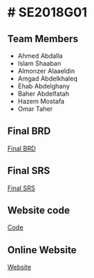 <h1># SE2018G01</h1>
<h2>Team Members</h2>
    <ul>
      <li>Ahmed Abdalla</li>
      <li>Islam Shaaban</li>
      <li>Almonzer Alaaeldin</li>
      <li>Amgad Abdelkhaleq</li>
      <li>Ehab Abdelghany</li>
      <li>Baher Abdelfatah</li>
      <li>Hazem Mostafa</li>
      <li>Omar Taher</li>
    </ul>
<h2>Final BRD</h2>
    <a href = "https://github.com/Almonzer-Alaaeldin/SE2018G01/blob/master/BRD%20Document/BRD%20document.pdf">Final BRD</a>
<h2>Final SRS</h2>
    <a href = "https://github.com/Almonzer-Alaaeldin/SE2018G01/blob/master/SRS%20Document/Final%20SRS.pdf">Final SRS</a>
<h2>Website code</h2>
    <a href = "https://github.com/Almonzer-Alaaeldin/SE2018G01/tree/master/live_site">Code</a>
<h2>Online Website</h2>
    <a href = "http://se2018g01.otscommunity.com">Website</a>
